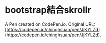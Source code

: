 # bootstrap結合skrollr

A Pen created on CodePen.io. Original URL: [https://codepen.io/chinghsuan/pen/JjKYLZd](https://codepen.io/chinghsuan/pen/JjKYLZd).


